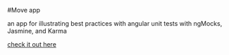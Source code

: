 #Move app

an app for illustrating best practices with angular unit tests with ngMocks, Jasmine, and Karma

[check it out here](http://stark-sands-5944.herokuapp.com)
